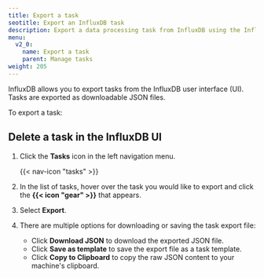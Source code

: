```yaml
---
title: Export a task
seotitle: Export an InfluxDB task
description: Export a data processing task from InfluxDB using the InfluxDB user interface.
menu:
  v2_0:
    name: Export a task
    parent: Manage tasks
weight: 205
---
```


InfluxDB allows you to export tasks from the InfluxDB user interface (UI).
Tasks are exported as downloadable JSON files.

To export a task:

## Delete a task in the InfluxDB UI
1. Click the **Tasks** icon in the left navigation menu.

    {{< nav-icon "tasks" >}}

2. In the list of tasks, hover over the task you would like to export and click
   the **{{< icon "gear" >}}** that appears.
3. Select **Export**.
4. There are multiple options for downloading or saving the task export file:
    - Click **Download JSON** to download the exported JSON file.
    - Click **Save as template** to save the export file as a task template.
    - Click **Copy to Clipboard** to copy the raw JSON content to your machine's clipboard.
